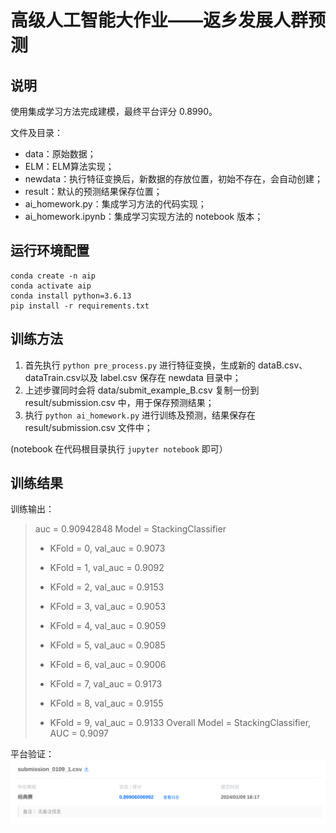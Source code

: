 高级人工智能大作业——返乡发展人群预测
==========

## 说明

使用集成学习方法完成建模，最终平台评分 0.8990。

文件及目录：
* data：原始数据；
* ELM：ELM算法实现；
* newdata：执行特征变换后，新数据的存放位置，初始不存在，会自动创建；
* result：默认的预测结果保存位置；
* ai_homework.py：集成学习方法的代码实现；
* ai_homework.ipynb：集成学习实现方法的 notebook 版本；


## 运行环境配置

```
conda create -n aip
conda activate aip
conda install python=3.6.13
pip install -r requirements.txt
```

## 训练方法

1. 首先执行 `python pre_process.py` 进行特征变换，生成新的 dataB.csv、dataTrain.csv以及 label.csv 保存在 newdata 目录中；
2. 上述步骤同时会将 data/submit_example_B.csv 复制一份到 result/submission.csv 中，用于保存预测结果；
3. 执行 `python ai_homework.py` 进行训练及预测，结果保存在 result/submission.csv 文件中；

(notebook 在代码根目录执行 `jupyter notebook` 即可）

## 训练结果

训练输出：

> auc = 0.90942848
> Model = StackingClassifier
>
> - KFold = 0, val_auc = 0.9073
> - KFold = 1, val_auc = 0.9092
> - KFold = 2, val_auc = 0.9153
> - KFold = 3, val_auc = 0.9053
> - KFold = 4, val_auc = 0.9059 
>
> - KFold = 5, val_auc = 0.9085
> - KFold = 6, val_auc = 0.9006
> - KFold = 7, val_auc = 0.9173
> - KFold = 8, val_auc = 0.9155
> - KFold = 9, val_auc = 0.9133
> Overall Model = StackingClassifier, AUC = 0.9097

平台验证：
![result](result.png)